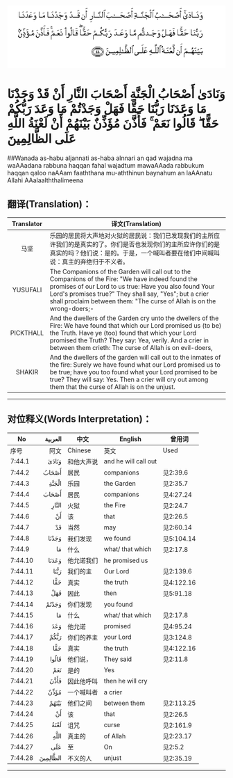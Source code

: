 ![007:044](images/007_044.gif)

# وَنَادَىٰ أَصْحَابُ الْجَنَّةِ أَصْحَابَ النَّارِ أَنْ قَدْ وَجَدْنَا مَا وَعَدَنَا رَبُّنَا حَقًّا فَهَلْ وَجَدْتُمْ مَا وَعَدَ رَبُّكُمْ حَقًّا ۖ قَالُوا نَعَمْ ۚ فَأَذَّنَ مُؤَذِّنٌ بَيْنَهُمْ أَنْ لَعْنَةُ اللَّهِ عَلَى الظَّالِمِينَ 

##Wanada as-habu aljannati as-haba alnnari an qad wajadna ma waAAadana rabbuna haqqan fahal wajadtum mawaAAada rabbukum haqqan qaloo naAAam faaththana mu-aththinun baynahum an laAAnatu Allahi AAalaalththalimeena 

## 翻译(Translation)：

| Translator | 译文(Translation)                                            |
| :--------: | ------------------------------------------------------------ |
|    马坚    | 乐园的居民将大声地对火狱的居民说：我们已发现我们的主所应许我们的是真实的了。你们是否也发现你们的主所应许你们的是真实的吗？他们说：是的。于是，一个喊叫者要在他们中间喊叫说：真主的弃绝归于不义者。 |
|  YUSUFALI  | The Companions of the Garden will call out to the Companions of the Fire: "We have indeed found the promises of our Lord to us true: Have you also found Your Lord's promises true?" They shall say, "Yes"; but a crier shall proclaim between them: "The curse of Allah is on the wrong-doers;- |
| PICKTHALL  | And the dwellers of the Garden cry unto the dwellers of the Fire: We have found that which our Lord promised us (to be) the Truth. Have ye (too) found that which your Lord promised the Truth? They say: Yea, verily. And a crier in between them crieth: The curse of Allah is on evil-doers, |
|   SHAKIR   | And the dwellers of the garden will call out to the inmates of the fire: Surely we have found what our Lord promised us to be true; have you too found what your Lord promised to be true? They will say: Yes. Then a crier will cry out among them that the curse of Allah is on the unjust. |

---

## 对位释义(Words Interpretation)：

| No   | العربية | 中文    | English | 曾用词 |
| ---- | ------: | ------- | ------- | ------ |
| 序号 |    阿文 | Chinese | 英文    | Used   |
| 7:44.1  | وَنَادَىٰ    | 和他大声说 | and he will call out |            |
| 7:44.2  | أَصْحَابُ    | 居民       | companions    | 见2:39.6   |
| 7:44.3  | الْجَنَّةِ    | 乐园       | the Garden           | 见2:35.7   |
| 7:44.4  | أَصْحَابَ    | 居民       | companions           | 见4:27.24  |
| 7:44.5  | النَّارِ    | 火狱       | the Fire             | 见2:24.7   |
| 7:44.6  | أَنْ       | 该         | that                 | 见2:26.5   |
| 7:44.7  | قَدْ       | 当然       | may                  | 见2:60.14  |
| 7:44.8  | وَجَدْنَا    | 我们发现   | we found             | 见5:104.14 |
| 7:44.9  | مَا       | 什么       | what/ that which     | 见2:17.8   |
| 7:44.10 | وَعَدَنَا    | 他允诺我们 | he promised us       |            |
| 7:44.11 | رَبُّنَا     | 我们的主   | Our Lord             | 见2:139.6 |
| 7:44.12 | حَقًّا      | 真实       | the truth            | 见4:122.16 |
| 7:44.13 | فَهَلْ      | 因此       | then                 | 见5:91.18  |
| 7:44.14 | وَجَدْتُمْ    | 你们发现   | you found            |            |
| 7:44.15 | مَا       | 什么       | what/ that which     | 见2:17.8   |
| 7:44.16 | وَعَدَ      | 他允诺     | promised             | 见4:95.24  |
| 7:44.17 | رَبُّكُمْ     | 你们的养主 | your Lord            | 见3:124.8  |
| 7:44.18 | حَقًّا      | 真实       | the truth            | 见4:122.16 |
| 7:44.19 | قَالُوا    | 他们说，   | They said            | 见2:11.8   |
| 7:44.20 | نَعَمْ      | 是的       | Yes                  |            |
| 7:44.21 | فَأَذَّنَ     | 因此他呼叫 | then he will cry     |            |
| 7:44.22 | مُؤَذِّنٌ     | 一个喊叫者 | a crier              |            |
| 7:44.23 | بَيْنَهُمْ    | 他们之间   | between them         | 见2:113.25 |
| 7:44.24 | أَنْ       | 该         | that                 | 见2:26.5   |
| 7:44.25 | لَعْنَةُ     | 诅咒       | curse                | 见2:161.9  |
| 7:44.26 | اللَّهِ     | 真主的     | of Allah             | 见2:23.17  |
| 7:44.27 | عَلَى      | 至         | On                   | 见2:5.2    |
| 7:44.28 | الظَّالِمِينَ | 不义的人   | unjust               | 见2:35.19  |

---